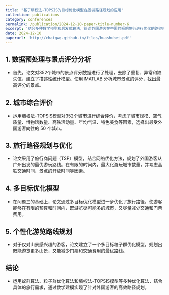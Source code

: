 ```yaml
---
title: "基于熵权法-TOPSIS的目标优化模型在游览路径规划的应用"
collection: publications
category: conferences
permalink: /publication/2024-12-10-paper-title-number-6
excerpt: '结合多种数学模型和启发式算法，针对外国游客在中国的短期旅行进行优化的路径规划.'
date: 2024-12-10
paperurl: 'http://chatgwq.github.io/files/huashubei.pdf'
---
```


## 1. 数据预处理与景点评分分析
- 首先，论文对352个城市的景点评分数据进行了处理，去除了重复、异常和缺失值，建立了描述性统计模型。使用 MATLAB 分析城市景点的评分，找出最高评分的景点。

## 2. 城市综合评价
- 运用熵权法-TOPSIS模型对352个城市进行综合评价，考虑了城市规模、空气质量、博物馆数量、高铁活动量、年均气温、特色美食等因素，选择出最受外国游客向往的 50 个城市。

## 3. 旅行路径规划与优化
- 论文采用了旅行商问题（TSP）模型，结合网络优化方法，规划了外国游客从广州出发的最优游玩路线。在有限的时间内，最大化游玩城市数量，并考虑高铁交通时间、景点的开放时间等因素。

## 4. 多目标优化模型
- 在问题三的基础上，论文通过多目标优化模型进一步优化了旅行路径，使游客能够在有限的预算和时间内，既游览尽可能多的城市，又尽量减少交通和门票费用。

## 5. 个性化游览路线规划
- 对于仅对山景感兴趣的游客，论文建立了一个多目标粒子群优化模型，规划出既能游览更多山景，又能减少门票和交通费用的最优路线。

## 结论
- 运用蚁群算法、粒子群优化算法和熵权法-TOPSIS模型等多种优化算法，结合具体的旅行需求，通过数学建模实现了针对外国游客的高效路径规划。
